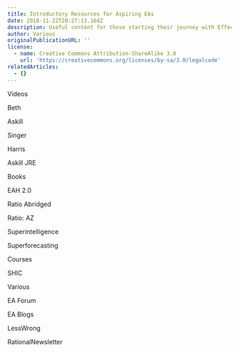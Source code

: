 ```yaml
---
title: Introductory Resources for Aspiring EAs
date: 2018-11-22T20:27:13.164Z
description: Useful content for those starting their journey with Effective Altruism.
author: Various
originalPublicationURL: ''
license:
  - name: Creative Commons Attribution-ShareAlike 3.0
    url: 'https://creativecommons.org/licenses/by-sa/3.0/legalcode'
relatedArticles:
  - {}
---
```

Videos

Beth

Askill

Singer

Harris

Askill JRE

Books

EAH 2.0

Ratio Abridged

Ratio: AZ

Superintelligence

Superforecasting

Courses

SHIC

Various

EA Forum

EA Blogs

LessWrong

RationalNewsletter
